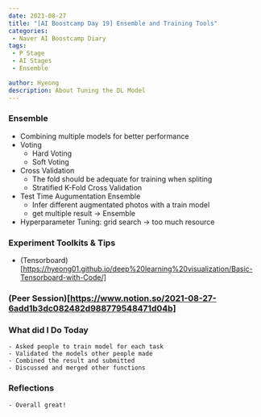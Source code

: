 ```yaml
---
date: 2021-08-27
title: "[AI Boostcamp Day 19] Ensemble and Training Tools"
categories: 
 - Naver AI Boostcamp Diary
tags:
 - P Stage
 - AI Stages
 - Ensemble

author: Hyeong
description: About Tuning the DL Model
---
```

### Ensemble
- Combining multiple models for better performance
- Voting
    - Hard Voting
    - Soft Voting
- Cross Validation
    - The fold should be adequate for training when spliting
    - Stratified K-Fold Cross Validation
- Test Time Augumentation Ensemble
    - Infer different augmentated photos with a train model 
    - get multiple result -> Ensemble
- Hyperparameter Tuning: grid search -> too much resource

### Experiment Toolkits & Tips
- (Tensorboard)[https://hyeong01.github.io/deep%20learning%20visualization/Basic-Tensorboard-with-Code/]


### (Peer Session)[https://www.notion.so/2021-08-27-6add1b3dc082482d988779548471d04b]

### What did I Do Today
    - Asked people to train model for each task
    - Validated the models other people made
    - Combined the result and submitted
    - Discussed and merged other functions

### Reflections
    - Overall great!


